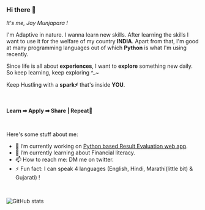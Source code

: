 ### Hi there 👋

*It's me, Jay Munjapara !*

<p>I'm Adaptive in nature. I wanna learn new skills. After learning the skills I want to use it for the welfare of my country <b>INDIA</b>. Apart from that, I'm good at many programming languages out of which <b>Python</b> is what I'm using recently.</p>
<p>Since life is all about <b>experiences</b>, I want to <b>explore</b> something new daily. So keep learning, keep exploring ^_~</p>
<p>Keep Hustling with a <b>spark⚡</b> that's inside <b>YOU</b>.</p> <br>
<p><b>Learn ➡ Apply ➡ Share | Repeat🔁</b></p>

<br>

<p>
Here's some stuff about me:

- 🔭 I’m currently working on [Python based Result Evaluation web app](https://github.com/jay-munjapara/Result-Evaluation).
- 🌱 I’m currently learning about Financial literacy.
- 📫 How to reach me: DM me on twitter.
- ⚡ Fun fact: I can speak 4 languages (English, Hindi, Marathi(little bit) & Gujarati) !
</p>

<br>

![GitHub stats](https://github-readme-stats.vercel.app/api?username=jay-munjapara&show_icons=true)

<!--
**jay-munjapara/jay-munjapara** is a ✨ _special_ ✨ repository because its `README.md` (this file) appears on your GitHub profile.

Here are some ideas to get you started:

- 🔭 I’m currently working on ...
- 🌱 I’m currently learning ...
- 👯 I’m looking to collaborate on ...
- 🤔 I’m looking for help with ...
- 💬 Ask me about ...
- 📫 How to reach me: ...
- 😄 Pronouns: ...
- ⚡ Fun fact: ...
-->
